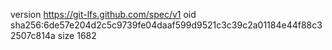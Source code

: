 version https://git-lfs.github.com/spec/v1
oid sha256:6de57e204d2c5c9739fe04daaf599d9521c3c39c2a01184e44f88c32507c814a
size 1682
